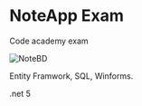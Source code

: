# NoteApp Exam

Code academy exam


![NoteBD](https://user-images.githubusercontent.com/95306863/179475135-75472a91-ac77-41f4-ab6b-b98ca19fbb3d.PNG)


Entity Framwork, SQL, Winforms.

.net 5

